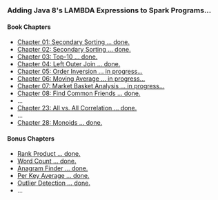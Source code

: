 ### Adding Java 8's LAMBDA Expressions to Spark Programs...

#### Book Chapters
* [Chapter 01: Secondary Sorting ... done.](../src/main/java/org/dataalgorithms/chap01/)
* [Chapter 02: Secondary Sorting ... done.](../src/main/java/org/dataalgorithms/chap02/)
* [Chapter 03: Top-10 ... done.](../src/main/java/org/dataalgorithms/chap03/)
* [Chapter 04: Left Outer Join ... done.](../src/main/java/org/dataalgorithms/chap04/)
* [Chapter 05: Order Inversion ... in progress...](../src/main/java/org/dataalgorithms/chap05/)
* [Chapter 06: Moving Average ... in progress...](../src/main/java/org/dataalgorithms/chap06/)
* [Chapter 07: Market Basket Analysis ... in progress...](../src/main/java/org/dataalgorithms/chap07/)
* [Chapter 08: Find Common Friends ... done.](../src/main/java/org/dataalgorithms/chap08/)
* ...
* [Chapter 23: All vs. All Correlation ... done.](../src/main/java/org/dataalgorithms/chap23/)
* ...
* [Chapter 28: Monoids ... done.](../src/main/java/org/dataalgorithms/chap28/)

#### Bonus Chapters
* [Rank Product   ... done.](../src/main/java/org/dataalgorithms/bonus/rankproduct/)
* [Word Count     ... done.](../src/main/java/org/dataalgorithms/bonus/wordcount/)
* [Anagram Finder ... done.](../src/main/java/org/dataalgorithms/bonus/anagram/)
* [Per Key Average ... done.](../src/main/java/org/dataalgorithms/bonus/perkeyaverage/)
* [Outlier Detection ... done.](../src/main/java/org/dataalgorithms/bonus/outlierdetection/spark/)
* ...